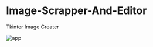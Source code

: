 # Image-Scrapper-And-Editor
Tkinter Image Creater


![app](https://user-images.githubusercontent.com/46225357/101262596-067d5100-3766-11eb-98db-2608bcea722a.png)

